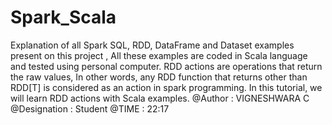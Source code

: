 # Spark_Scala
Explanation of all Spark SQL, RDD, DataFrame and Dataset examples present on this project  , All these examples are coded in Scala language and tested using personal  computer. RDD actions are operations that return the raw values, In other words, any RDD function that returns other than RDD[T] is considered as an action in spark programming. In this tutorial, we will learn RDD actions with Scala examples.
@Author : VIGNESHWARA C 
@Designation : Student
@TIME : 22:17 
   
